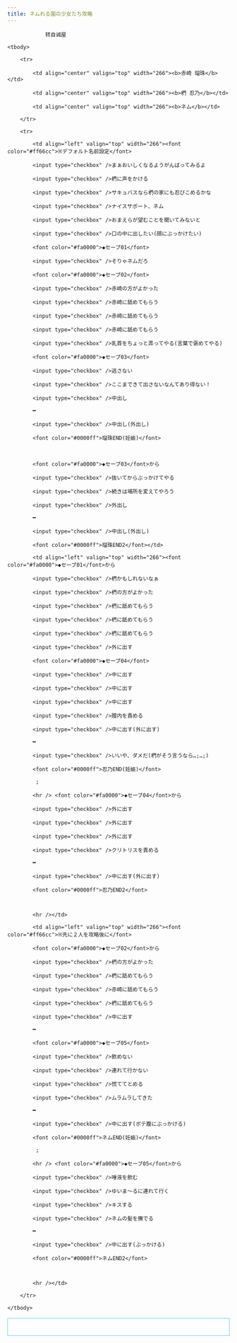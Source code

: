 ```yaml
---
title: ネムれる園の少女たち攻略
---
```


                转自诚屋



<table bgcolor="#ffffff" border="1" bordercolor="#66ccff" cellspacing="0" height="40" width="800">

	<tbody>

		<tr>

			<td align="center" valign="top" width="266"><b>赤崎 瑠珠</b></td>

			<td align="center" valign="top" width="266"><b>椚 忍乃</b></td>

			<td align="center" valign="top" width="266"><b>ネム</b></td>

		</tr>

		<tr>

			<td align="left" valign="top" width="266"><font color="#ff66cc">※デフォルト名前設定</font>

			<input type="checkbox" />まぁおいしくなるようがんばってみるよ

			<input type="checkbox" />椚に声をかける

			<input type="checkbox" />サキュバスなら椚の家にも忍びこめるかな

			<input type="checkbox" />ナイスサポート、ネム

			<input type="checkbox" />おまえらが望むことを聞いてみないと

			<input type="checkbox" />口の中に出したい(顔にぶっかけたい)

			<font color="#fa0000">◆セーブ01</font>

			<input type="checkbox" />そりゃネムだろ

			<font color="#fa0000">◆セーブ02</font>

			<input type="checkbox" />赤崎の方がよかった

			<input type="checkbox" />赤崎に舐めてもらう

			<input type="checkbox" />赤崎に舐めてもらう

			<input type="checkbox" />赤崎に舐めてもらう

			<input type="checkbox" />乳首をちょっと弄ってやる(言葉で褒めてやる)

			<font color="#fa0000">◆セーブ03</font>

			<input type="checkbox" />逃さない

			<input type="checkbox" />ここまできて出さないなんてあり得ない！

			<input type="checkbox" />中出し

			━

			<input type="checkbox" />中出し(外出し)

			<font color="#0000ff">瑠珠END(妊娠)</font>

			

			<font color="#fa0000">◆セーブ03</font>から

			<input type="checkbox" />抜いてからぶっかけてやる

			<input type="checkbox" />続きは場所を変えてやろう

			<input type="checkbox" />外出し

			━

			<input type="checkbox" />中出し(外出し)

			<font color="#0000ff">瑠珠END2</font></td>

			<td align="left" valign="top" width="266"><font color="#fa0000">◆セーブ01</font>から

			<input type="checkbox" />椚かもしれないなぁ

			<input type="checkbox" />椚の方がよかった

			<input type="checkbox" />椚に舐めてもらう

			<input type="checkbox" />椚に舐めてもらう

			<input type="checkbox" />椚に舐めてもらう

			<input type="checkbox" />外に出す

			<font color="#fa0000">◆セーブ04</font>

			<input type="checkbox" />中に出す

			<input type="checkbox" />中に出す

			<input type="checkbox" />中に出す

			<input type="checkbox" />膣内を責める

			<input type="checkbox" />中に出す(外に出す)

			━

			<input type="checkbox" />いいや、ダメだ(椚がそう言うなら…;…;)

			<font color="#0000ff">忍乃END(妊娠)</font>

			 ;

			<hr /> <font color="#fa0000">◆セーブ04</font>から

			<input type="checkbox" />外に出す

			<input type="checkbox" />外に出す

			<input type="checkbox" />外に出す

			<input type="checkbox" />クリトリスを責める

			━

			<input type="checkbox" />中に出す(外に出す)

			<font color="#0000ff">忍乃END2</font>



			<hr /></td>

			<td align="left" valign="top" width="266"><font color="#ff66cc">※先に２人を攻略後に</font>

			<font color="#fa0000">◆セーブ02</font>から

			<input type="checkbox" />椚の方がよかった

			<input type="checkbox" />椚に舐めてもらう

			<input type="checkbox" />赤崎に舐めてもらう

			<input type="checkbox" />椚に舐めてもらう

			<input type="checkbox" />中に出す

			━

			<font color="#fa0000">◆セーブ05</font>

			<input type="checkbox" />飲めない

			<input type="checkbox" />連れて行かない

			<input type="checkbox" />慌ててとめる

			<input type="checkbox" />ムラムラしてきた

			━

			<input type="checkbox" />中に出す(ボテ腹にぶっかける)

			<font color="#0000ff">ネムEND(妊娠)</font>

			 ;

			<hr /> <font color="#fa0000">◆セーブ05</font>から

			<input type="checkbox" />唾液を飲む

			<input type="checkbox" />ゆいま～るに連れて行く

			<input type="checkbox" />キスする

			<input type="checkbox" />ネムの髪を撫でる

			━

			<input type="checkbox" />中に出す(ぶっかける)

			<font color="#0000ff">ネムEND2</font>



			<hr /></td>

		</tr>

	</tbody>

</table>


              
